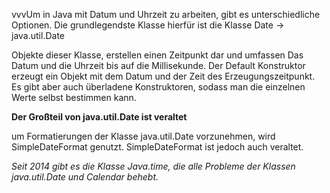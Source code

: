 vvvUm in Java mit Datum und Uhrzeit zu arbeiten, gibt es unterschiedliche Optionen. Die grundlegendste Klasse hierfür ist die Klasse Date
-> java.util.Date

Objekte dieser Klasse, erstellen einen Zeitpunkt dar und umfassen Das Datum und die Uhrzeit bis auf die Millisekunde. 
Der Default Konstruktor erzeugt ein Objekt mit dem Datum und der Zeit des Erzeugungszeitpunkt. 
Es gibt aber auch überladene Konstruktoren, sodass man die einzelnen Werte selbst bestimmen kann. 

**Der Großteil von java.util.Date ist veraltet**

um Formatierungen der Klasse java.util.Date vorzunehmen, wird SimpleDateFormat genutzt. 
SimpleDateFormat ist jedoch auch veraltet.

*Seit 2014 gibt es die Klasse Java.time, die alle Probleme der Klassen java.util.Date und 
Calendar behebt.*

